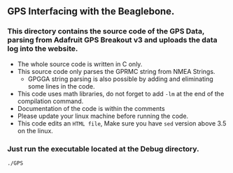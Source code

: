 ## GPS Interfacing with the Beaglebone.
### This directory contains the source code of the GPS Data, parsing from Adafruit GPS Breakout v3 and uploads the data log into the website.
- The whole source code is written in C only.
- This source code only parses the GPRMC string from NMEA Strings.
  - GPGGA string parsing is also possible by adding and eliminating some lines in the code.
 - This code uses math libraries, do not forget to add ```-lm``` at the end of the compilation command.
 - Documentation of the code is within the comments
 - Please update your linux machine before running the code.
 - This code edits an ```HTML file```, Make sure you have ```sed``` version above 3.5 on the linux.
 ### Just run the executable located at the Debug directory.
```console
./GPS
```

